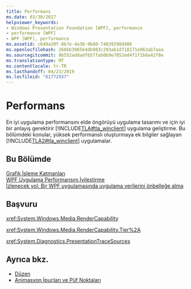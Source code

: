 ```yaml
---
title: Performans
ms.date: 03/30/2017
helpviewer_keywords:
- Windows Presentation Foundation [WPF], performance
- performance [WPF]
- WPF [WPF], performance
ms.assetid: c649a20f-8b7e-4a38-9b80-74839298d406
ms.openlocfilehash: 268bb396564db983c293ab1d718171e963ab7aaa
ms.sourcegitcommit: 9b552addadfb57fab0b9e7852ed4f1f1b8a42f8e
ms.translationtype: MT
ms.contentlocale: tr-TR
ms.lasthandoff: 04/23/2019
ms.locfileid: "61772937"
---
```

# <a name="performance"></a>Performans
En iyi uygulama performansını elde öngörüyü uygulama tasarımı ve için iyi bir anlayış gerektirir [!INCLUDE[TLA#tla_winclient](../../../../includes/tlasharptla-winclient-md.md)] uygulama geliştirme. Bu bölümdeki konular, yüksek performanslı oluşturmaya ek bilgiler sağlayan [!INCLUDE[TLA2#tla_winclient](../../../../includes/tla2sharptla-winclient-md.md)] uygulamalar.  
  
## <a name="in-this-section"></a>Bu Bölümde  
 [Grafik İşleme Katmanları](graphics-rendering-tiers.md)  
 [WPF Uygulama Performansını İyileştirme](optimizing-wpf-application-performance.md)  
 [İzlenecek yol: Bir WPF uygulamasında uygulama verilerini önbelleğe alma](walkthrough-caching-application-data-in-a-wpf-application.md)  
  
## <a name="reference"></a>Başvuru  
 <xref:System.Windows.Media.RenderCapability>  
  
 <xref:System.Windows.Media.RenderCapability.Tier%2A>  
  
 <xref:System.Diagnostics.PresentationTraceSources>  
  
## <a name="see-also"></a>Ayrıca bkz.

- [Düzen](layout.md)
- [Animasyon İpuçları ve Püf Noktaları](../graphics-multimedia/animation-tips-and-tricks.md)
